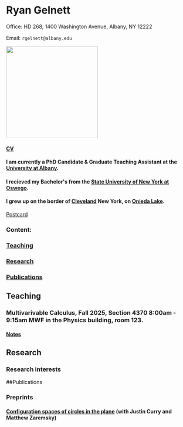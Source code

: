 # Ryan Gelnett

Office: HD 268, 1400 Washington Avenue, Albany, NY 12222

Email: `rgelnett@albany.edu`

<img src="https://github.com/user-attachments/assets/1679ca29-0fd8-4e0c-9800-8c316830e30c" width="250">

#### [CV](https://github.com/user-attachments/files/20640269/2025TexCV.pdf)

#### I am currently a PhD Candidate & Graduate Teaching Assistant at the [University at Albany](https://www.albany.edu/math).
#### I recieved my Bachelor's from the [State University of New York at Oswego](https://ww1.oswego.edu/mathematics/).
#### I grew up on the border of [Cleveland](https://en.wikipedia.org/wiki/Cleveland,_New_York) New York, on [Onieda Lake](https://en.wikipedia.org/wiki/Oneida_Lake).

[Postcard](https://github.com/user-attachments/files/20640286/SRS.GGT.Postcard.pdf)

### Content:
### [Teaching](#teaching)
### [Research](#research)
### [Publications](#publications)

## Teaching
### Multivarivable Calculus, Fall 2025, Section 4370 8:00am - 9:15am MWF in the Physics building, room 123.
#### [Notes]()

## Research
### Research interests

##Publications
### Preprints
#### [Configuration spaces of circles in the plane](https://arxiv.org/abs/2411.04800)  (with Justin Curry and Matthew Zaremsky)

